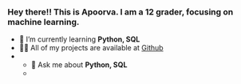 ### Hey there!! This is Apoorva. I am a 12 grader, focusing on machine learning.



- 🌱 I’m currently learning  **Python, SQL**
- 👨‍💻 All of my projects are available at [Github](https://github.com/ApoorvaSoni21/ApoorvaSoni21)
- - 💬 Ask me about **Python, SQL**
  - 
<!--
- 🤔 I’m looking for help with ...
- - 🔭 I’m currently working on  

- 📫 How to reach me: ...
- 😄 Pronouns: ...
- ⚡ Fun fact: ...


-->
